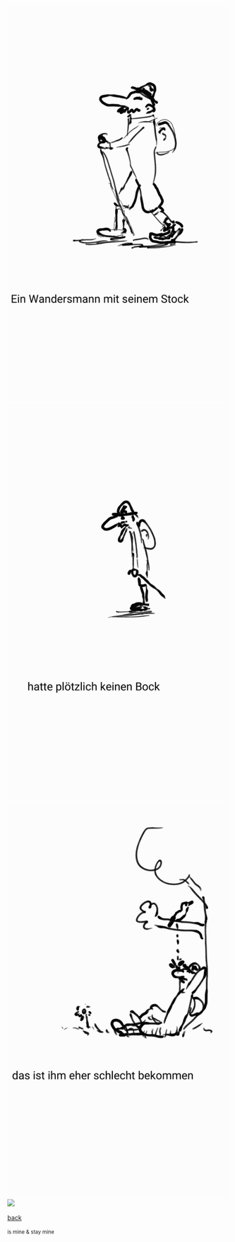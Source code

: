 ![](Wandersmann_00.jpg)  
![](Wandersmann_01.jpg)  
![](Wandersmann_03.jpg)  
![](Wandersmann_04.jpg)  

[back](../)


<small> is mine & stay mine</small>
